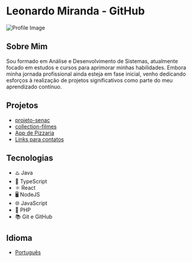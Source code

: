 # Leonardo Miranda - GitHub

![Profile Image](https://avatars.githubusercontent.com/lelesanmir)

## Sobre Mim
Sou formado em Análise e Desenvolvimento de Sistemas, atualmente focado em estudos e cursos para aprimorar minhas habilidades. Embora minha jornada profissional ainda esteja em fase inicial, venho dedicando esforços à realização de projetos significativos como parte do meu aprendizado contínuo.

## Projetos
- [projeto-senac](https://github.com/lelesanmir/projeto-senac.git)
- [collection-filmes](https://github.com/lelesanmir/collection-filmes.git)
- [App de Pizzaria](https://github.com/lelesanmir/app-pedidos-pizzaStar.git)
- [Links para contatos](https://github.com/lelesanmir/linksredessociais.git)

## Tecnologias
- ♨️ Java
- 💼 TypeScript
- ⚛️ React
- 🖥️ NodeJS
- 🌐 JavaScript
- 🐘 PHP
- 📚 Git e GitHub

## Idioma
- [Português](#)



